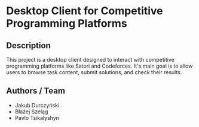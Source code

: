 
# Desktop Client for Competitive Programming Platforms

## Description
This project is a desktop client designed to interact with competitive programming platforms like Satori and Codeforces.
It's main goal is to allow users to browse task content, submit solutions, and check their results.

## Authors / Team
* Jakub Durczyński
* Błażej Szeląg
* Pavlo Tsikalyshyn